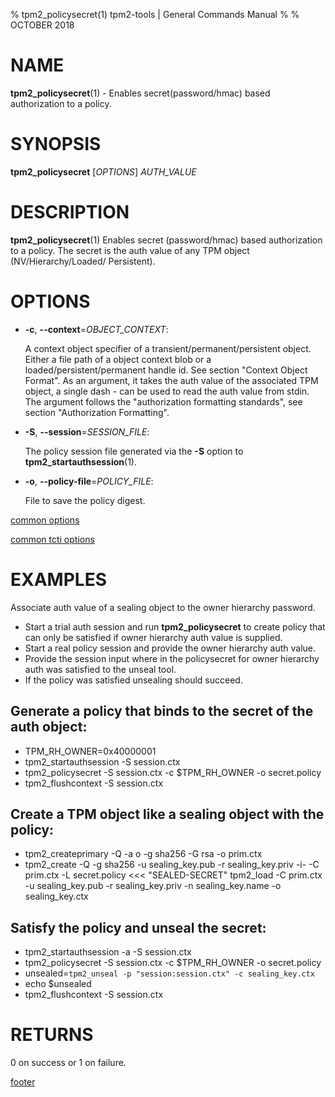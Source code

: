 % tpm2_policysecret(1) tpm2-tools | General Commands Manual
%
% OCTOBER 2018

# NAME

**tpm2_policysecret**(1) - Enables secret(password/hmac) based authorization to
a policy.

# SYNOPSIS

**tpm2_policysecret** [*OPTIONS*] _AUTH\_VALUE_

# DESCRIPTION

**tpm2_policysecret**(1) Enables secret (password/hmac) based authorization to a
 policy. The secret is the auth value of any TPM object (NV/Hierarchy/Loaded/
 Persistent).

# OPTIONS

  * **-c**, **--context**=_OBJECT_CONTEXT_:

    A context object specifier of a transient/permanent/persistent object. Either
    a file path of a object context blob or a loaded/persistent/permanent handle
    id. See section "Context Object Format". As an argument, it takes the auth
    value of the associated TPM object, a single dash - can be used to read the
    auth value from stdin. The argument follows the "authorization formatting
    standards", see section "Authorization Formatting".

  * **-S**, **--session**=_SESSION_FILE_:

    The policy session file generated via the **-S** option to
    **tpm2_startauthsession**(1).

  * **-o**, **--policy-file**=_POLICY\_FILE_:

    File to save the policy digest.

[common options](common/options.md)

[common tcti options](common/tcti.md)

# EXAMPLES

Associate auth value of a sealing object to the owner hierarchy password.
* Start a trial auth session and run **tpm2_policysecret** to create policy that
can only be satisfied if owner hierarchy auth value is supplied.
* Start a real policy session and provide the owner hierarchy auth value.
* Provide the session input where in the policysecret for owner hierarchy auth
was satisfied to the unseal tool.
* If the policy was satisfied unsealing should succeed.

## Generate a policy that binds to the secret of the auth object:
* TPM_RH_OWNER=0x40000001
* tpm2_startauthsession -S session.ctx
* tpm2_policysecret -S session.ctx -c $TPM_RH_OWNER -o secret.policy
* tpm2_flushcontext -S session.ctx

## Create a TPM object like a sealing object with the policy:
* tpm2_createprimary -Q -a o -g sha256 -G rsa -o prim.ctx
* tpm2_create -Q -g sha256 -u sealing_key.pub -r sealing_key.priv -i- -C prim.ctx
-L secret.policy <<< "SEALED-SECRET"
tpm2_load -C prim.ctx -u sealing_key.pub -r sealing_key.priv -n sealing_key.name -o sealing_key.ctx

## Satisfy the policy and unseal the secret:
* tpm2_startauthsession -a -S session.ctx
* tpm2_policysecret -S session.ctx -c $TPM_RH_OWNER -o secret.policy
* unsealed=`tpm2_unseal -p "session:session.ctx" -c sealing_key.ctx`
* echo $unsealed
* tpm2_flushcontext -S session.ctx

# RETURNS

0 on success or 1 on failure.

[footer](common/footer.md)
